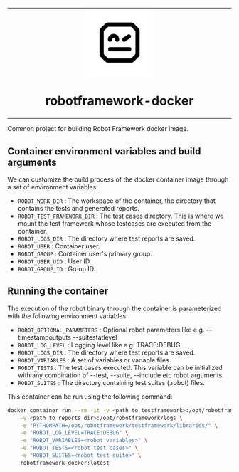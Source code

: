 <table align="center"><tr><td align="center" width="9999">
<img src="icons/robot_fw_logo.jpg" align="center" width="150" alt="MaaS icon">

# robotframework-docker

</td></tr></table>

Common project for building Robot Framework docker image.

## Container environment variables and build arguments
We can customize the build process of the docker container image through a set of environment variables:
* `ROBOT_WORK_DIR` : The workspace of the container, the directory that contains the tests and generated reports.
* `ROBOT_TEST_FRAMEWORK_DIR` : The test cases directory. This is where we mount the test framework whose testcases are executed from the container.
* `ROBOT_LOGS_DIR` : The directory where test reports are saved.
* `ROBOT_USER` : Container user.
* `ROBOT_GROUP` : Container user's primary group.
* `ROBOT_USER_UID` : User ID.
* `ROBOT_GROUP_ID` : Group ID.


## Running the container
The execution of the robot binary through the container is parameterized with the following environment variables:
* `ROBOT_OPTIONAL_PARAMETERS` : Optional robot parameters like e.g. --timestampoutputs --suitestatlevel
* `ROBOT_LOG_LEVEL` : Logging level like e.g. TRACE:DEBUG
* `ROBOT_LOGS_DIR` : The directory where test reports are saved.
* `ROBOT_VARIABLES` : A set of variables or variable files.
* `ROBOT_TESTS` : The test cases executed. This variable can be initialized with any combination of --test, --suite, --include etc robot arguments.
* `ROBOT_SUITES` : The directory containing test suites (.robot) files.

This container can be run using the following command:

```sh
docker container run --rm -it -v <path to testframework>:/opt/robotframework/testframework \
    -v <path to reports dir>:/opt/robotframework/logs \
    -e "PYTHONPATH=/opt/robotframework/testframework/libraries/" \
    -e "ROBOT_LOG_LEVEL=TRACE:DEBUG" \
    -e "ROBOT_VARIABLES=<robot variables>" \
    -e "ROBOT_TESTS=<robot test cases>" \
    -e "ROBOT_SUITES=<robot test suite>" \
    robotframework-docker:latest
```
